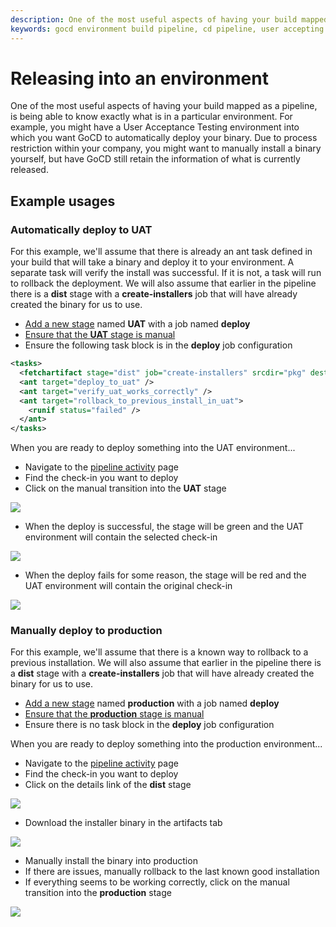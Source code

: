 ```yaml
---
description: One of the most useful aspects of having your build mapped as a pipeline, is being able to know exactly what is in a particular environment.
keywords: gocd environment build pipeline, cd pipeline, user accepting test, deployments
---
```



# Releasing into an environment

One of the most useful aspects of having your build mapped as a pipeline, is being able to know exactly what is in a particular environment. For example, you might have a User Acceptance Testing environment into which you want GoCD to automatically deploy your binary. Due to process restriction within your company, you might want to manually install a binary yourself, but have GoCD still retain the information of what is currently released.

## Example usages

### Automatically deploy to UAT

For this example, we'll assume that there is already an ant task defined in your build that will take a binary and deploy it to your environment. A separate task will verify the install was successful. If it is not, a task will run to rollback the deployment. We will also assume that earlier in the pipeline there is a **dist** stage with a **create-installers** job that will have already created the binary for us to use.

-   [Add a new stage](../../configuration/admin_add_stage.md) named **UAT** with a job named **deploy**
-   [Ensure that the **UAT** stage is manual](../../configuration/dev_choose_when_stage_runs.md)
-   Ensure the following task block is in the **deploy** job configuration

```xml
<tasks>
  <fetchartifact stage="dist" job="create-installers" srcdir="pkg" dest="installers" />
  <ant target="deploy_to_uat" />
  <ant target="verify_uat_works_correctly" />
  <ant target="rollback_to_previous_install_in_uat">
    <runif status="failed" />
  </ant>
</tasks>
```
When you are ready to deploy something into the UAT environment...

-   Navigate to the [pipeline activity](../navigation/pipeline_activity_page.md) page
-   Find the check-in you want to deploy
-   Click on the manual transition into the **UAT** stage

![](../../images/1_click_manual_to_uat.png)

-   When the deploy is successful, the stage will be green and the UAT environment will contain the selected check-in

![](../../images/2_successful_to_uat.png)

-   When the deploy fails for some reason, the stage will be red and the UAT environment will contain the original check-in

![](../../images/3_failure_to_uat.png)

### Manually deploy to production

For this example, we'll assume that there is a known way to rollback to a previous installation. We will also assume that earlier in the pipeline there is a **dist** stage with a **create-installers** job that will have already created the binary for us to use.

-   [Add a new stage](../../configuration/admin_add_stage.md) named **production** with a job named **deploy**
-   [Ensure that the **production** stage is manual](../../configuration/dev_choose_when_stage_runs.md)
-   Ensure there is no task block in the **deploy** job configuration

When you are ready to deploy something into the production
environment...

-   Navigate to the [pipeline activity](../navigation/pipeline_activity_page.html) page
-   Find the check-in you want to deploy
-   Click on the details link of the **dist** stage

![](../../images/4_click_stage_details.png)

-   Download the installer binary in the artifacts tab

![](../../images/5_download_artifact.png)

-   Manually install the binary into production
-   If there are issues, manually rollback to the last known good installation
-   If everything seems to be working correctly, click on the manual transition into the **production** stage

![](../../images/6_click_manual_to_prod.png)
